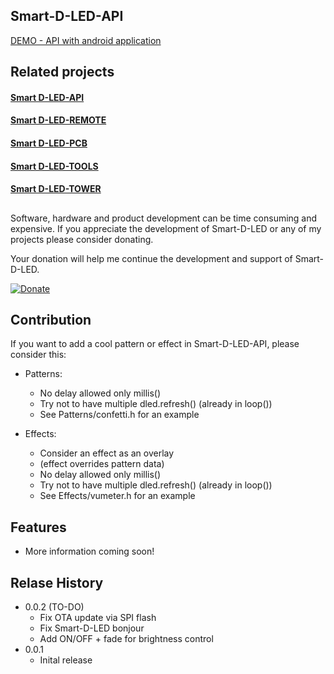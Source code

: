 ﻿
## Smart-D-LED-API

[DEMO - API with android application](https://www.youtube.com/watch?v=K5LZp9m322Y)

## Related projects

#### [ Smart D-LED-API](https://github.com/DylanMeng/Smart-D-LED-API)

#### [ Smart D-LED-REMOTE](https://github.com/DylanMeng/Smart-D-LED-REMOTE)

#### [ Smart D-LED-PCB](https://github.com/DylanMeng/Smart-D-LED-PCB)

#### [ Smart D-LED-TOOLS](https://github.com/DylanMeng/Smart-D-LED-TOOLS)

#### [ Smart D-LED-TOWER](https://github.com/DylanMeng/Smart-D-LED-Tower)
##

Software, hardware and product development can be time consuming and expensive. If you appreciate the development of Smart-D-LED or any of my projects please consider donating.

Your donation will help me continue the development and support of Smart-D-LED.

[![Donate](https://img.shields.io/badge/Donate-PayPal-blue.svg)](https://www.paypal.me/DMeng)

## Contribution

If you want to add a cool pattern or effect in Smart-D-LED-API, please consider this: 
- Patterns: 
	- No delay allowed only millis()
	- Try not to have multiple dled.refresh() (already in loop())
	- See Patterns/confetti.h for an example 

- Effects: 
	- Consider an effect as an overlay 
	- (effect overrides pattern data) 
	- No delay allowed only millis() 
	- Try not to have multiple dled.refresh() (already in loop())
	- See Effects/vumeter.h for an example

## Features
- More information coming soon!

## Relase History

- 0.0.2 (TO-DO)
	- Fix OTA update via SPI flash
	- Fix Smart-D-LED bonjour
	- Add ON/OFF + fade for brightness control
- 0.0.1
	- Inital release 

